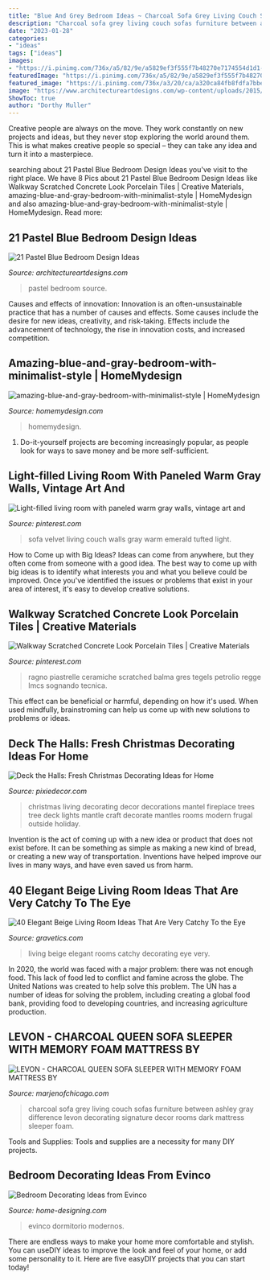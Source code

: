 ```yaml
---
title: "Blue And Grey Bedroom Ideas ~ Charcoal Sofa Grey Living Couch Sofas Furniture Between Ashley Gray Difference Levon Decorating Signature Decor Rooms Dark Mattress Sleeper Foam"
description: "Charcoal sofa grey living couch sofas furniture between ashley gray difference levon decorating signature decor rooms dark mattress sleeper foam"
date: "2023-01-28"
categories:
- "ideas"
tags: ["ideas"]
images:
- "https://i.pinimg.com/736x/a5/82/9e/a5829ef3f555f7b48270e7174554d1d1--green-velvet-sofa-green-couches.jpg"
featuredImage: "https://i.pinimg.com/736x/a5/82/9e/a5829ef3f555f7b48270e7174554d1d1--green-velvet-sofa-green-couches.jpg"
featured_image: "https://i.pinimg.com/736x/a3/20/ca/a320ca84fb8fdfa7bbecefc30064f38c.jpg"
image: "https://www.architectureartdesigns.com/wp-content/uploads/2015/05/1129-630x946.jpg"
ShowToc: true
author: "Dorthy Muller"
---
```



Creative people are always on the move. They work constantly on new projects and ideas, but they never stop exploring the world around them. This is what makes creative people so special – they can take any idea and turn it into a masterpiece.

	

		
searching about 21 Pastel Blue Bedroom Design Ideas you've visit to the right place. We have 8 Pics about 21 Pastel Blue Bedroom Design Ideas like Walkway Scratched Concrete Look Porcelain Tiles | Creative Materials, amazing-blue-and-gray-bedroom-with-minimalist-style | HomeMydesign and also amazing-blue-and-gray-bedroom-with-minimalist-style | HomeMydesign. Read more:
		
    
## 21 Pastel Blue Bedroom Design Ideas

<img loading=lazy src="https://www.architectureartdesigns.com/wp-content/uploads/2015/05/1129-630x946.jpg" onerror="this.onerror=null;this.src='https://tse4.mm.bing.net/th?id=OIP.Rn-tAu55LZAXhiP_0NSGRAHaLH&amp;pid=15.1';" alt="21 Pastel Blue Bedroom Design Ideas">

_Source: architectureartdesigns.com_

>pastel bedroom source. 

	

Causes and effects of innovation:
Innovation is an often-unsustainable practice that has a number of causes and effects. Some causes include the desire for new ideas, creativity, and risk-taking. Effects include the advancement of technology, the rise in innovation costs, and increased competition.

    
## Amazing-blue-and-gray-bedroom-with-minimalist-style | HomeMydesign

<img loading=lazy src="https://homemydesign.com/wp-content/uploads/2018/12/amazing-blue-and-gray-bedroom-with-minimalist-style.jpg" onerror="this.onerror=null;this.src='https://tse4.mm.bing.net/th?id=OIP.8uDmBn-nc-04ovzVCxVoMQHaJ4&amp;pid=15.1';" alt="amazing-blue-and-gray-bedroom-with-minimalist-style | HomeMydesign">

_Source: homemydesign.com_

>homemydesign. 

	

1. Do-it-yourself projects are becoming increasingly popular, as people look for ways to save money and be more self-sufficient.

    
## Light-filled Living Room With Paneled Warm Gray Walls, Vintage Art And

<img loading=lazy src="https://i.pinimg.com/736x/a5/82/9e/a5829ef3f555f7b48270e7174554d1d1--green-velvet-sofa-green-couches.jpg" onerror="this.onerror=null;this.src='https://tse4.mm.bing.net/th?id=OIP.nMh7YUecV0WTQG8Q1D5BEwHaJ3&amp;pid=15.1';" alt="Light-filled living room with paneled warm gray walls, vintage art and">

_Source: pinterest.com_

>sofa velvet living couch walls gray warm emerald tufted light. 

	

How to Come up with Big Ideas?
Ideas can come from anywhere, but they often come from someone with a good idea. The best way to come up with big ideas is to identify what interests you and what you believe could be improved. Once you've identified the issues or problems that exist in your area of interest, it's easy to develop creative solutions.

    
## Walkway Scratched Concrete Look Porcelain Tiles | Creative Materials

<img loading=lazy src="https://i.pinimg.com/736x/a3/20/ca/a320ca84fb8fdfa7bbecefc30064f38c.jpg" onerror="this.onerror=null;this.src='https://tse3.mm.bing.net/th?id=OIP.s_PNU2m0jZlD-P3kz1nQPwHaL2&amp;pid=15.1';" alt="Walkway Scratched Concrete Look Porcelain Tiles | Creative Materials">

_Source: pinterest.com_

>ragno piastrelle ceramiche scratched balma gres tegels petrolio regge lmcs sognando tecnica. 

	

This effect can be beneficial or harmful, depending on how it's used. When used mindfully, brainstroming can help us come up with new solutions to problems or ideas.

    
## Deck The Halls: Fresh Christmas Decorating Ideas For Home

<img loading=lazy src="http://www.pixiedecor.com/wp-content/uploads/2017/12/Christmas-Decorating-Ideas-5.jpg" onerror="this.onerror=null;this.src='https://tse1.mm.bing.net/th?id=OIP._VHFuc2iYNHmlBSZq3UTXQHaKf&amp;pid=15.1';" alt="Deck the Halls: Fresh Christmas Decorating Ideas for Home">

_Source: pixiedecor.com_

>christmas living decorating decor decorations mantel fireplace trees tree deck lights mantle craft decorate mantles rooms modern frugal outside holiday. 

	

Invention is the act of coming up with a new idea or product that does not exist before. It can be something as simple as making a new kind of bread, or creating a new way of transportation. Inventions have helped improve our lives in many ways, and have even saved us from harm.

    
## 40 Elegant Beige Living Room Ideas That Are Very Catchy To The Eye

<img loading=lazy src="https://www.gravetics.com/wp-content/uploads/2017/09/Beige-and-brown-living-room-decorating-ideas.jpg" onerror="this.onerror=null;this.src='https://tse3.mm.bing.net/th?id=OIP.s4ExyKjxt7Idm5FKHglWegHaJ4&amp;pid=15.1';" alt="40 Elegant Beige Living Room Ideas That Are Very Catchy To the Eye">

_Source: gravetics.com_

>living beige elegant rooms catchy decorating eye very. 

	

In 2020, the world was faced with a major problem: there was not enough food. This lack of food led to conflict and famine across the globe. The United Nations was created to help solve this problem. The UN has a number of ideas for solving the problem, including creating a global food bank, providing food to developing countries, and increasing agriculture production.

    
## LEVON - CHARCOAL QUEEN SOFA SLEEPER WITH MEMORY FOAM MATTRESS BY

<img loading=lazy src="https://marjenofchicago.com/sites/default/files/73403-38-35-t501-sd_2.jpg" onerror="this.onerror=null;this.src='https://tse1.mm.bing.net/th?id=OIP.xrrBQnKYMmXx_ugzkZF9MAHaE8&amp;pid=15.1';" alt="LEVON - CHARCOAL QUEEN SOFA SLEEPER WITH MEMORY FOAM MATTRESS BY">

_Source: marjenofchicago.com_

>charcoal sofa grey living couch sofas furniture between ashley gray difference levon decorating signature decor rooms dark mattress sleeper foam. 

	

Tools and Supplies:
Tools and supplies are a necessity for many DIY projects.

    
## Bedroom Decorating Ideas From Evinco

<img loading=lazy src="http://cdn.home-designing.com/wp-content/uploads/2010/09/modern-bedroom-designs.jpg" onerror="this.onerror=null;this.src='https://tse2.mm.bing.net/th?id=OIP.pmph0GPTw3oG5AgNB1nO-QHaE7&amp;pid=15.1';" alt="Bedroom Decorating Ideas from Evinco">

_Source: home-designing.com_

>evinco dormitorio modernos. 

	

There are endless ways to make your home more comfortable and stylish. You can useDIY ideas to improve the look and feel of your home, or add some personality to it. Here are five easyDIY projects that you can start today!

